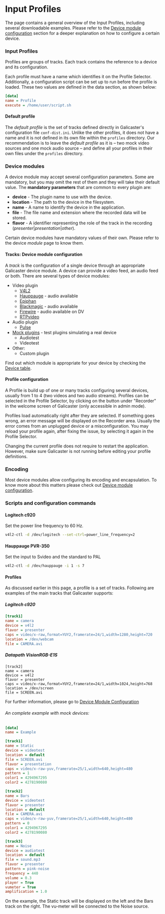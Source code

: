 Input Profiles
==============

The page contains a general overview of the Input Profiles, including several downloadable examples. Please refer to the [Device module configuration](DeviceModuleConfiguration.md) section for a deeper explanation on how to configure a certain device.

### Input Profiles
Profiles are groups of tracks. Each track contains the reference to a device and its configuration.

Each profile must have a name which identifies it on the Profile Selector. Additionally, a configuration script can be set up to run before the profile is loaded. These two values are defined in the data section, as shown below:

```ini
[data]
name = Profile  
execute = /home/user/script.sh  
```

#### Default profile
The *default profile* is the set of tracks defined directly in Galicaster's configuration file `conf-dist.ini`. Unlike the other profiles, it does not have a name and it is not defined in its own file within the `profiles` directory. Our recommendation is to leave the *default profile* as it is – two mock video sources and one mock audio source – and define all your profiles in their own files under the `profiles` directory.


### Device modules
A device module may accept several configuration parameters. Some are mandatory, but you may omit the rest of them and they will take their default value.
The **mandatory parameters** that are common to every plugin are:

* **device** - The plugin name to use with the device.
* **location** - The path to the device in the filesystem.
* **name** - A name to identify the device in the application.
* **file** - The file name and extension where the recorded data will be stored.
* **flavor** - A identifier representing the role of the track in the recording (*presenter*|*presentation*|*other*).

Certain device modules have mandatory values of their own. Please refer to the device *module* page to know them.

#### Tracks: Device module configuration
A *track* is the configuration of a single device through an appropriate Galicaster device module. A device can provide a video feed, an audio feed or both.
There are several types of device modules:

* Video plugin
  * [V4L2](DeviceModules/V4L2.md)
  * [Hauppauge](DeviceModules/Hauppauge.md) - audio available
  * [Epiphan](DeviceModules/Epiphan.md)
  * [Blackmagic](DeviceModules/Blackmagic.md) - audio available
  * [Firewire](DeviceModules/Firewire.md) - audio available on DV
  * [RTPvideo](DeviceModules/RTPvideo.md)
* Audio plugin
  * [Pulse](DeviceModules/Pulse.md)
* [Mock plugins](DeviceModules/Mock.md) - test plugins simulating a real device
  * Audiotest
  * Videotest
* Other:
  * Custom plugin

Find out which module is appropriate for your device by checking the [Device table](../HardwareRecommendations/CompatibleHardware.md).

#### Profile configuration
A Profile is build up of one or many tracks configuring several devices, usually from 1 to 4 (two videos and two audio streams). Profiles can be selected in the Profile Selector, by clicking on the button under "Recorder" in the welcome screen of Galicaster (only accessible in admin mode).

Profiles load automatically right after they are selected. If something goes wrong, an error message will be displayed on the Recorder area. Usually the error comes from an unplugged device or a misconfiguration. You may reload your profile again, after fixing the issue, by selecting it again in the Profile Selector.

Changing the current profile does not require to restart the application. However, make sure Galicaster is not running before editing your profile definitions.

### Encoding
Most device modules allow configuring its encoding and encapsulation. To know more about this matters please check out [Device module configuration](DeviceModuleConfiguration.md).

### Scripts and configuration commands
#### Logitech c920
Set the power line frequency to 60 Hz.
```bash
v4l2-ctl -d /dev/logitech --set-ctrl=power_line_frequency=2
```

#### Hauppauge PVR-350
Set the input to Svideo and the standard to PAL
```bash
v4l2-ctl -d /dev/hauppauge -i 1 -s 7
```

#### Profiles
As discussed earlier in this page, a profile is a set of tracks. Following are examples of the main tracks that Galicaster supports:

##### Logitech c920
```ini
[track1]
name = camera
device = v4l2
flavor = presenter
caps = video/x-raw,format=YUY2,framerate=24/1,width=1280,height=720
location = /dev/webcam
file = CAMERA.avi
```

##### Datapath VisionRGB-E1S
```ìni
[track2]
name = camera
device = v4l2
flavor = presenter
caps = video/x-raw,format=YUY2,framerate=24/1,width=1024,height=768
location = /dev/screen
file = SCREEN.avi
```
For further information, please go to [Device Module Configuration](DeviceModuleConfiguration.md)

###### An complete example with mock devices:
```ini
[data]
name = Example

[track1]
name = Static
device = videotest
location = default
file = SCREEN.avi
flavor = presentation
caps = video/x-raw-yuv,framerate=25/1,width=640,height=480
pattern = 1
color1 = 4294967295
color2 = 4278190080

[track2]
name = Bars
device = videotest
flavor = presenter
location = default
file = CAMERA.avi
caps = video/x-raw-yuv,framerate=25/1,width=640,height=480
pattern = 0
color1 = 4294967295
color2 = 4278190080

[track3]
name = Noise
device = audiotest
location = default
file = sound.mp3
flavor = presenter
pattern = pink-noise
frequency = 440
volume = 0.3
player = True
vumeter = True
amplification = 1.0
```
On the example, the Static track will be displayed on the left and the Bars track on the right. The vu-meter will be connected to the Noise source.
